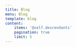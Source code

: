 ```yaml
---
title: Blog
menu: Blog
template: blog
content:
    items: '@self.descendants'
    pagination: true
    limit: 5
---
```

